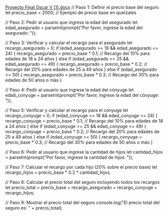[Proyecto Final Oscar V  (1).docx](https://github.com/Oscarvalenzuel/Proyecto-final/files/14215478/Proyecto.Final.Oscar.V.1.docx)
// Paso 1: Definir el precio base del seguro
let precio_base = 2000; // Ejemplo de precio base en quetzales

// Paso 2: Pedir al usuario que ingrese la edad del asegurado
let edad_asegurado = parseInt(prompt("Por favor, ingrese la edad del asegurado: "));

// Paso 3: Verificar y calcular el recargo para el asegurado
let recargo_asegurado = 0;
if (edad_asegurado >= 18 && edad_asegurado <= 24) {
    recargo_asegurado = precio_base * 0.1; // Recargo del 10% para edades de 18 a 24 años
} else if (edad_asegurado >= 25 && edad_asegurado <= 49) {
    recargo_asegurado = precio_base * 0.2; // Recargo del 20% para edades de 25 a 49 años
} else if (edad_asegurado >= 50) {
    recargo_asegurado = precio_base * 0.3; // Recargo del 30% para edades de 50 años o más
}

// Paso 4: Pedir al usuario que ingrese la edad del cónyuge
let edad_conyuge = parseInt(prompt("Por favor, ingrese la edad del cónyuge: "));

// Paso 5: Verificar y calcular el recargo para el cónyuge
let recargo_conyuge = 0;
if (edad_conyuge >= 18 && edad_conyuge <= 24) {
    recargo_conyuge = precio_base * 0.1; // Recargo del 10% para edades de 18 a 24 años
} else if (edad_conyuge >= 25 && edad_conyuge <= 49) {
    recargo_conyuge = precio_base * 0.2; // Recargo del 20% para edades de 25 a 49 años
} else if (edad_conyuge >= 50) {
    recargo_conyuge = precio_base * 0.3; // Recargo del 30% para edades de 50 años o más
}

// Paso 6: Pedir al usuario que ingrese la cantidad de hijos
let cantidad_hijos = parseInt(prompt("Por favor, ingrese la cantidad de hijos: "));

// Paso 7: Calcular el recargo por cada hijo (20% sobre el precio base)
let recargo_hijos = precio_base * 0.2 * cantidad_hijos;

// Paso 8: Calcular el precio total del seguro incluyendo todos los recargos
let precio_total = precio_base + recargo_asegurado + recargo_conyuge + recargo_hijos;

// Paso 9: Mostrar el precio total del seguro
console.log("El precio total del seguro es: " + precio_total);
